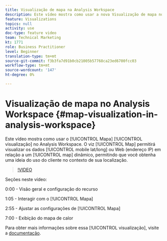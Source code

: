 ```yaml
---
title: Visualização de mapa na Analysis Workspace
description: Este vídeo mostra como usar a nova Visualização de mapa no Analysis Workspace. A visualização do Mapa permitirá que você visualize dados móveis (lat/long) ou da Web (endereço IP) em um mapa dinâmico, permitindo que você obtenha uma ideia do uso do cliente no contexto de sua localização.
feature: Visualizations
topics: null
activity: use
doc-type: feature video
team: Technical Marketing
kt: 1771
role: Business Practitioner
level: Beginner
translation-type: tm+mt
source-git-commit: f3b3fa7d91b0cb21005b57768ca23ed6700fcc03
workflow-type: tm+mt
source-wordcount: '147'
ht-degree: 0%

---
```



#   Visualização de mapa no Analysis Workspace  {#map-visualization-in-analysis-workspace}

Este vídeo mostra como usar o [!UICONTROL Mapa] [!UICONTROL visualização] no Analysis Workspace. O viz [!UICONTROL Map] permitirá visualizar os dados [!UICONTROL mobile lat/long] ou Web (endereço IP) em relação a um [!UICONTROL map] dinâmico, permitindo que você obtenha uma ideia do uso do cliente no contexto de sua localização.

>[!VIDEO](https://video.tv.adobe.com/v/23559/?quality=12)

Seções neste vídeo:

0:00 - Visão geral e configuração do recurso

1:05 - Interagir com o [!UICONTROL Mapa]

2:55 - Ajustar as configurações de [!UICONTROL Mapa]

7:00 - Exibição do mapa de calor

Para obter mais informações sobre essa [!UICONTROL visualização], visite a [documentação](https://marketing.adobe.com/resources/help/en_US/analytics/analysis-workspace/map-visualization.html).
